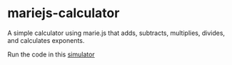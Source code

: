 # mariejs-calculator
A simple calculator using marie.js that adds, subtracts, multiplies, divides, and calculates exponents.

Run the code in this [simulator](https://marie.js.org/)
